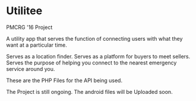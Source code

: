 # Utilitee
PMCRG '16 Project

A utility app that serves the function of connecting users with what they want at a particular time.

Serves as a location finder.
Serves as a platform for buyers to meet sellers.
Serves the purpose of helping you connect to the nearest emergency service around you.


These are the PHP Files for the API being used.


The Project is still ongoing.
The android files will be Uploaded soon.
